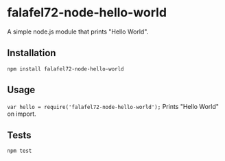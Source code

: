 # falafel72-node-hello-world
A simple node.js module that prints "Hello World". 

## Installation
```npm install falafel72-node-hello-world```

## Usage 
```var hello = require('falafel72-node-hello-world');```
Prints "Hello World" on import.

## Tests
```npm test```
